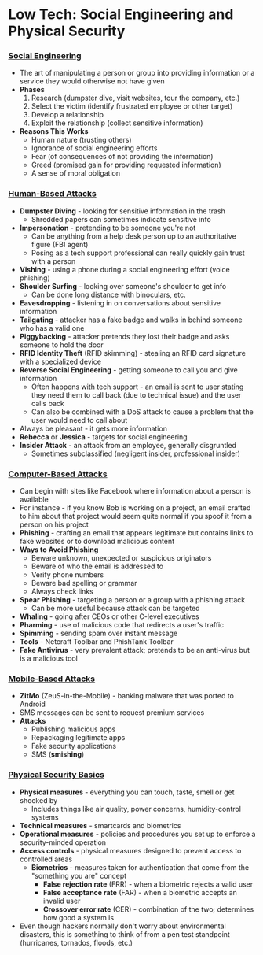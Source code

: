 # Low Tech: Social Engineering and Physical Security

### <u>Social Engineering</u>

- The art of manipulating a person or group into providing information or a service they would otherwise not have given
- **Phases**
  1. Research (dumpster dive, visit websites, tour the company, etc.)
  2. Select the victim (identify frustrated employee or other target)
  3. Develop a relationship
  4. Exploit the relationship (collect sensitive information)
- **Reasons This Works**
  - Human nature (trusting others)
  - Ignorance of social engineering efforts
  - Fear (of consequences of not providing the information)
  - Greed (promised gain for providing requested information)
  - A sense of moral obligation

### <u>Human-Based Attacks</u>

- **Dumpster Diving** - looking for sensitive information in the trash
  - Shredded papers can sometimes indicate sensitive info
- **Impersonation** - pretending to be someone you're not
  - Can be anything from a help desk person up to an authoritative figure (FBI agent)
  - Posing as a tech support professional can really quickly gain trust with a person
- **Vishing** - using a phone during a social engineering effort (voice phishing)
- **Shoulder Surfing** - looking over someone's shoulder to get info
  - Can be done long distance with binoculars, etc.
- **Eavesdropping** - listening in on conversations about sensitive information
- **Tailgating** - attacker has a fake badge and walks in behind someone who has a valid one
- **Piggybacking** - attacker pretends they lost their badge and asks someone to hold the door
- **RFID Identity Theft** (RFID skimming) - stealing an RFID card signature with a specialized device
- **Reverse Social Engineering** - getting someone to call you and give information
  - Often happens with tech support - an email is sent to user stating they need them to call back (due to technical issue) and the user calls back
  - Can also be combined with a DoS attack to cause a problem that the user would need to call about
- Always be pleasant - it gets more information
- **Rebecca** or **Jessica** - targets for social engineering
- **Insider Attack** - an attack from an employee, generally disgruntled
  - Sometimes subclassified (negligent insider, professional insider)

### <u>Computer-Based Attacks</u>

- Can begin with sites like Facebook where information about a person is available
- For instance - if you know Bob is working on a project, an email crafted to him about that project would seem quite normal if you spoof it from a person on his project
- **Phishing** - crafting an email that appears legitimate but contains links to fake websites or to download malicious content
- **Ways to Avoid Phishing**
  - Beware unknown, unexpected or suspicious originators
  - Beware of who the email is addressed to
  - Verify phone numbers
  - Beware bad spelling or grammar
  - Always check links
- **Spear Phishing** - targeting a person or a group with a phishing attack
  - Can be more useful because attack can be targeted
- **Whaling** - going after CEOs or other C-level executives
- **Pharming** - use of malicious code that redirects a user's traffic
- **Spimming** - sending spam over instant message
- **Tools** - Netcraft Toolbar and PhishTank Toolbar
- **Fake Antivirus** - very prevalent attack; pretends to be an anti-virus but is a malicious tool

### <u>Mobile-Based Attacks</u>

- **ZitMo** (ZeuS-in-the-Mobile) - banking malware that was ported to Android
- SMS messages can be sent to request premium services
- **Attacks**
  - Publishing malicious apps
  - Repackaging legitimate apps
  - Fake security applications
  - SMS (**smishing**)

### <u>Physical Security Basics</u>

- **Physical measures** - everything you can touch, taste, smell or get shocked by
  - Includes things like air quality, power concerns, humidity-control systems
- **Technical measures** - smartcards and biometrics
- **Operational measures** - policies and procedures you set up to enforce a security-minded operation
- **Access controls** - physical measures designed to prevent access to controlled areas
  - **Biometrics** - measures taken for authentication that come from the "something you are" concept
    - **False rejection rate** (FRR) - when a biometric rejects a valid user
    - **False acceptance rate** (FAR) - when a biometric accepts an invalid user
    - **Crossover error rate** (CER) - combination of the two; determines how good a system is
- Even though hackers normally don't worry about environmental disasters, this is something to think of from a pen test standpoint (hurricanes, tornados, floods, etc.)
